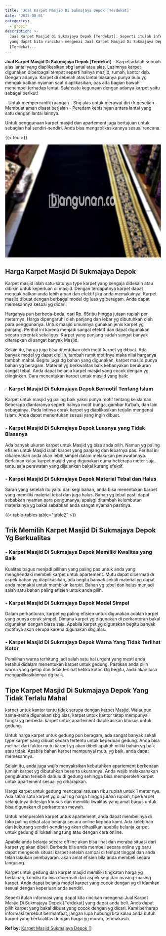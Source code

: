 ```yaml
---
title: 'Jual Karpet Masjid Di Sukmajaya Depok [Terdekat]'
date: '2025-08-01'
categories:
  - grosir
description: >-
  Jual Karpet Masjid Di Sukmajaya Depok [Terdekat]. Seperti itulah informasi
  yang dapat kita rincikan mengenai Jual Karpet Masjid Di Sukmajaya Depok
  [Terdekat...
---
```


**Jual Karpet Masjid Di Sukmajaya Depok \[Terdekat\]** – Karpet adalah sebuah alas lantai yang diaplikasikan sbg lantai atau alas. Lazimnya karpet digunakan diberbagai tempat seperti halnya masjid, rumah, kantor dsb. Dengan adanya. Karpet di sebelah atas lantai biasanya punya bulu yg mengakibatkan nyaman saat diaplikasikan, pas ada bagian bawah menempel terhadap lantai. Salahsatu kegunaan dengan adanya karpet yaitu sebagai berikut!

\- Untuk mempercantik ruangan - Sbg alas untuk merawat diri dr gesekan - Membuat aman disaat berjalan - Peredam kebisingan antara lantai yang satu dengan lantai lainnya.

Untuk penggunaan karpet masjid dan apartement juga bertujuan untuk sebagian hal sendiri-sendiri. Anda bisa mengaplikasikannya sesuai rencana.

{{< toc >}}

![Jual Karpet Masjid Di Sukmajaya Depok [Terdekat]](/images/grosir-karpet-murah-78.png)

## Harga Karpet Masjid Di Sukmajaya Depok

Karpet masjid ialah satu-satunya type karpet yang sengaja didesain atau dibikin untuk keperluan di masjid. Dengan terdapatnya karpet dapat mengakibatkan anda lebih aman dan efektif jika anda memakainya. Karpet masjid dibuat dengan berbagai model dg luas yg beragam. Anda dapat memesannya sesuai yg dicari.

Harganya pun berbeda-beda, dari Rp. 65ribu hingga jutaan rupiah per meternya. Harga dipengaruhi oleh panjang dan lebar yg dibutuhkan oleh para penggunanya. Untuk masjid umumnya gunakan jenis karpet yg panjang. Perihal ini karena menjadi sangat efektif dan dapat digunakan secara serentak sekaligus. Karpet yang panjang sudah sangat banyak diterapkan di sangat banyak Masjid.

Selain itu, harga juga bisa ditentukan oleh motif karpet yg dibuat. Ada banyak model yg dapat dipilih, tambah rumit motifnya maka nilai harganya tambah mahal. Begitu juga dg bahan yang digunakan, karpet masjid punya bahan yg beragam. Material yg berkwalitas baik kebanyakan berukuran sangat tebal. Anda dapat belanja karpet masjid yang cocok dengan yg diinginkan. Cara menentukan karpet untuk masjid yang baik:

### \- Karpet Masjid Di Sukmajaya Depok Bermotif Tentang Islam

Karpet untuk masjid yg paling baik yakni punya motif tentang keislaman. Beberapa diantaranya seperti halnya motif bunga, gambar Ka’bah, dan lain sebagainya. Pada intinya corak karpet yg diaplikasikan terjalin mengenai Islam. Anda dapat menentukan sesuai yang ingin dibuat.

### \- Karpet Masjid Di Sukmajaya Depok Luasnya yang Tidak Biasanya

Ada banyak ukuran karpet untuk Masjid yg bisa anda pilih. Namun yg paling efisien untuk Masjid ialah karpet yang panjang dan lebarnya pas. Perihal ini dikarenakan anda akan lebih simpel dalam melakukan perawatannya. Berlainan kalau karpet masjid yang digunakan cuma beberapa meter saja, tentu saja perawatan yang dijalankan bakal kurang efektif.

### \- Karpet Masjid Di Sukmajaya Depok Material Tebal dan Halus

Saran yang setelah itu yaitu dari segi bahan, anda bisa menentukan karpet yang memiliki material tebal dan juga halus. Bahan yg tebal pasti dapat sebabkan nyaman para pengunanya, apalagi ditambah kelembutan materialnya yg bakal sebabkan anda sangat nyaman pastinya.

{{< table-tables table="table2" >}}

## Trik Memilih Karpet Masjid Di Sukmajaya Depok Yg Berkualitas

### \- Karpet Masjid Di Sukmajaya Depok Memiliki Kwalitas yang Baik

Kualitas bagus menjadi pilihan yang paling pas untuk anda yang menghendaki membeli karpet untuk apartement. Mutu dapat dicermati dr aspek bahan yg diaplikasikan, ada begitu banyak sekali material yg dapat anda memakai untuk membikin karpet. Bahan yg tebal dan halus menjadi salah satu bahan paling efisien untuk anda pilih.

### \- Karpet Masjid Di Sukmajaya Depok Model Simpel

Dalam perkantoran, karpet yg paling efisien untuk digunakan adalah karpet yang punya corak simpel. Dimana karpet yg digunakan di perkantoran bakal digunakan dengan biasa saja. Apabila karpet yg digunakan begitu banyak motifnya akan serupa karena digunakan sbg alas.

### \- Karpet Masjid Di Sukmajaya Depok Warna Yang Tidak Terlihat Kotor

Pemilihan warna terhitung jadi salah satu hal urgent yang mesti anda ketahui didalam menentukan karpet untuk gedung. Pastikan anda pilih warna yang gelap dan tidak terlihat ketika kotor. Dg begitu, anda akan bisa mengaplikasikannya dg baik.

## Tipe Karpet Masjid Di Sukmajaya Depok Yang Tidak Terlalu Mahal

karpet untuk kantor tentu tidak serupa dengan karpet Masjid. Walaupun sama-sama digunakan sbg alas, karpet untuk kantor tetap mempunyai fungsi yg berbeda. karpet untuk apartement diaplikasikan khusus untuk gedung.

Untuk harga karpet untuk gedung pun beragam, ada sangat banyak sekali type karpet yang dibuat secara tertentu untuk keperluan gedung. Anda bisa melihat dari faktor mutu karpet yg akan dibeli apakah miliki bahan yg baik atau tidak. Apabila bahan karpet mempunyai mutu yg baik, anda dapat memesannya.

Selain itu, anda juga wajib menyaksikan kebutuhkan apartement berkenaan jumlah karpet yg dibutuhkan beserta ukurannya. Anda wajib melaksanakan pengukuran terlebih dahulu di gedung sehingga bisa memperoleh karpet untuk apartement sesuai yg diharapkan.

Harga karpet untuk gedung mencapai ratusan ribu rupiah untuk 1 meter nya. Ada salah satu karpet yg dijual dg harga hingga jutaan rupiah, tipe karpet selanjutnya didesign khusus dan memiliki kwalitas yang amat bagus untuk bisa digunakan di perkantoran mewah.

Untuk memperoleh karpet untuk apartement, anda dapat membelinya di toko paling dekat atau belanja secara online kepada kami. Ada kelebihan dan kekurang sendiri-sendiri yg akan dihasilkan apabila belanja karpet untuk gedung di lokasi langsung atau dengan cara online.

Apabila anda belanja secara offline akan bisa lihat dan meraba situasi dari karpet yg akan dibeli. Berbeda bila anda membeli secara online yg baru dapat mengecek situasi karpet setelah sampai di tempat tinggal dan anda telah lakukan pembayaran. akan amat efisien bila anda membeli secara langusng.

Karpet untuk gedung dan karpet masjid memiliki tingkatan harga yg berlainan, kondisi itu bisa dicermati dari aspek segi dari masing-masing karpet. Anda dapat belanja model karpet yang cocok dengan yg di idamkan sesuai dengan keperluan anda sendiri.

Seperti itulah informasi yang dapat kita rincikan mengenai Jual Karpet Masjid Di Sukmajaya Depok \[Terdekat\] yang dapat anda beli. Anda dapat pilih karpet yang bakal dibuat yang cocok dengan yg dicari. Kami berharap informasi tersebut bermanfaat, jangan lupa hubungi kita kalau anda butuh karpet yang berkualitas dengan harga yg murah, terimakasih.

**Ref by:**  [Karpet Masjid Sukmajaya Depok []](https://id.wikipedia.org/wiki/Karpet)
